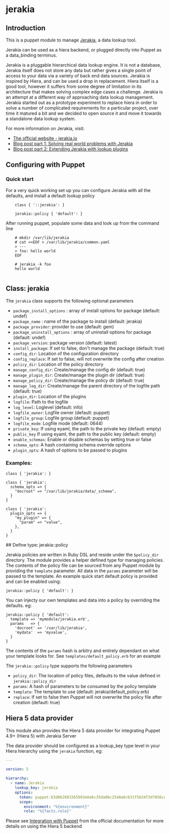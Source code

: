 # jerakia


## Introduction 

This is a puppet module to manage [Jerakia](http://jerakia.io), a data lookup tool.

Jerakia can be used as a hiera backend, or plugged directly into Puppet as a data_binding terminus.

Jerakia is a pluggable hierarchical data lookup engine.  It is not a database, Jerakia itself does not store any data but rather gives a single point of access to your data via a variety of back end data sources.   Jerakia is inspired by Hiera, and can be used a drop in replacement. Hiera itself is a good tool, however it suffers from some degree of limitation in its architecture that makes solving complex edge cases a challenge. Jerakia is an attempt at a different way of approaching data lookup management.  Jerakia started out as a prototype experiment to replace hiera in order to solve a number of complicated requirements for a particular project, over time it matured a bit and we decided to open source it and move it towards a standalone data lookup system.

For more information on Jerakia, visit:

* [The official website - jerakia.io](http://jerakia.io)
* [Blog post part 1: Solving real world problems with Jerakia](http://www.craigdunn.org/2015/09/solving-real-world-problems-with-jerakia/)
* [Blog post part 2: Extending Jerakia with lookup plugins](http://www.craigdunn.org/2015/09/extending-jerakia-with-lookup-plugins/)

## Configuring with Puppet

### Quick start

For a very quick working set up you can configure Jerakia with all the defaults, and install a default lookup policy

```puppet
    class { '::jerakia': }
 
    jerakia::policy { 'default': }
```

After running puppet, populate some data and look up from the command line

```
    # mkdir /var/lib/jerakia
    # cat <<EOF > /var/lib/jerakia/common.yaml
    > ---
    > foo: hello world
    EOF
    
    # jerakia -k foo
    hello world
    
```

## Class: jerakia

The `jerakia` class supports the following optional parameters

* `package_install_options` : array of install options for package (default: undef)
* `package_name` : name of the package to install (default: jerakia)
* `package_provider`: provider to use (default: gem)
* `package_uninstall_options` : array of uninstall options for package (default: undef)
* `package_version`: package version (default: latest)
* `install_package`: If set to false, don't manage the package (default: true)
* `config_dir`: Location of the configuration directory
* `config_replace`: If set to false, will not overwrite the config after creation
* `policy_dir`: Location of the policy directory
* `manage_config_dir`: Create/manage the config dir (default: true)
* `manage_plugin_dir`: Create/manage the plugin dir (default: true)
* `manage_policy_dir`: Create/manage the policy dir (default: true)
* `manage_log_dir`: Create/manage the parent directory of the logfile path (default: true)
* `plugin_dir`: Location of the plugins
* `logfile`: Path to the logfile
* `log_level`: Loglevel (default: info)
* `logfile_owner`: Logfile owner (default: puppet)
* `logfile_group`: Logfile group (default: puppet)
* `logfile_mode`: Logfile mode (default: 0644)
* `private_key`: If using eyaml, the path to the private key (default: empty)
* `public_key` If using eyaml, the path to the public key (default: empty)
* `enable_schemas`: Enable or disable schemas by setting true or false
* `schema_opts`: A hash containing schema override options
* `plugin_opts`: A hash of options to be passed to plugins

### Examples:


```puppet
class { 'jerakia': }
```

```puppet
class { 'jerakia':
  schema_opts => {
    "docroot" => "/var/lib/jerakia/data/_schema",
  }
}
```

```puppet
class { 'jerakia':
  plugin_opts => {
    "my_plugin" => {
      "param" => "value",
    },
  }
}
```


    
## Define type: jerakia::policy

Jerakia policies are written in Ruby DSL and reside under the `$policy_dir` directory.  The module provides a helper defined type for managing policies.  The contents of the policy file can be sourced from any Puppet module by providing the `template` parameter.  All data in the `params` parameter will be passed to the template.  An example quick start default policy is provided and can be enabled using:

```puppet
jerakia::policy { 'default': }
```

You can injecty our own templates and data into a policy by overriding the defaults. eg:

```puppet
jerakia::policy { 'default':
  template => 'mymodule/jerakia.erb',
  params   => {
    'docroot' => '/var/lib/jerakia',
    'mydata'  => 'myvalue',
  }
}
```
The contents of the `params` hash is arbitry and entirely dependant on what your template looks for.  See `templates/default_policy.erb` for an example

The `jerakia::policy` type supports the following parameters

* `policy_dir`: The location of policy files, defaults to the value defined in `jerakia::policy_dir`
* `params`: A hash of parameters to be consumed by the policy template
* `template`: The template to use (default:  jerakia/default_policy.erb)
* `replace`: If set to false then Puppet will not overwrite the policy file after creation (default: true)

## Hiera 5 data provider

This module also provides the Hiera 5 data provider for integrating Puppet 4.9+ (Hiera 5) with Jerakia Server

The data provider should be configured as a lookup_key type level in your Hiera hierarchy using the `jerakia` function, eg:

```yaml
---

version: 5

hierarchy:
  - name: Jerakia
    lookup_key: jerakia
    options:
      token: puppet:63d0626015b5993e6e6c35da06c2548a6c631f5634f3d7056cdd074156a8183d5eff04f825dc447b
      scope:
        environment: "%{environment}"
        role: "%{facts.role}"
```

Please see [Integration with Puppet](http://jerakia.io/integration/puppet) from the official documentation for more details on using the Hiera 5 backend


